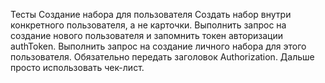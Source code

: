 Тесты Создание набора для пользователя 
 Создать набор внутри конкретного пользователя, а не карточки. 
Выполнить запрос на создание нового пользователя и запомнить токен авторизации authToken.
Выполнить запрос на создание личного набора для этого пользователя. Обязательно передать заголовок Authorization.
Дальше просто использовать чек-лист. 
